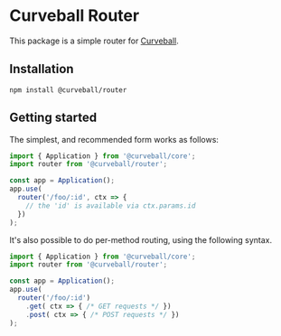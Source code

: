 Curveball Router
================

This package is a simple router for [Curveball][1].

Installation
------------

    npm install @curveball/router


Getting started
---------------

The simplest, and recommended form works as follows:

```typescript
import { Application } from '@curveball/core';
import router from '@curveball/router';

const app = Application();
app.use(
  router('/foo/:id', ctx => {
    // the 'id' is available via ctx.params.id
  })
);
```

It's also possible to do per-method routing, using the following syntax.

```typescript
import { Application } from '@curveball/core';
import router from '@curveball/router';

const app = Application();
app.use(
  router('/foo/:id')
    .get( ctx => { /* GET requests */ })
    .post( ctx => { /* POST requests */ })
);
```

[1]: https://github.com/curveball/
[2]: https://github.com/koajs/path-match
